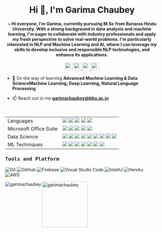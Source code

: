 <h1 align="center">Hi 👋, I'm Garima Chaubey</h1>
<h4 align="center">~ Hi everyone, I'm Garima, currently pursuing M.Sc from Banaras Hindu University. With a strong background in data analysis and machine learning, I'm eager to collaborate with industry professionals and apply my fresh perspective to solve real-world problems. I'm particularly interested in NLP and Machine Learning and AI, where I can leverage my skills to develop inclusive and responsible NLP technologies, and enhance its applications.</h4>

<p align="center">
    <img src="https://komarev.com/ghpvc/?username=garimachaubey&label=Profile%20views&color=0e75b6&style=flat" alt="garimachaubey" height=25/>
    <a href="http://www.linkedin.com/in/garima3107">
        <img src="https://img.shields.io/badge/linkedin-%230077B5.svg?&style=for-the-badge&logo=linkedin&logoColor=white" height=25>
    </a>
    <a href="https://leetcode.com/GarimaAM/">
        <img src="https://img.shields.io/badge/leetcode-%23FFA116.svg?&style=for-the-badge&logo=leetcode&logoColor=white" height=25>
    <a href="https://auth.geeksforgeeks.org/user/kashyapgarima700">
        <img src="https://img.shields.io/badge/gfg-%23000000.svg?&style=for-the-badge&logo=geeksforgeeks&logoColor=white" height=25>
    </a>
</p>

- 🌱 On the way of learning **Advanced Machine Learning & Data ScienceMachine Learning, Deep Learning, Natural Language Processing**

- 📫 Reach out to me **garimachaubey@bhu.ac.in**

<br>
<table>
  <tr>
    <td valign="middle">
      <span>Languages</span>
    </td>
    <td valign="middle">
      <div float="left">
        <img src="https://img.shields.io/badge/Python-%233776AB.svg?&style=flat-square&logo=python&logoColor=white"/>
        <img src="https://img.shields.io/badge/R-%23276DC3.svg?&style=flat-square&logo=r&logoColor=white"/>
        <img src="https://img.shields.io/badge/C-%23A8B9CC.svg?&style=flat-square&logo=c&logoColor=white"/>
        <img src="https://img.shields.io/badge/C++-%2300599C.svg?&style=flat-square&logo=cplusplus&logoColor=white"/>
        <img src="https://img.shields.io/badge/MySQL-%234169E1.svg?&style=flat-square&logo=mysql&logoColor=white"/>
      </div>
    </td>
  </tr>
  <tr>
    <td valign="middle">
      <span>Microsoft Office Suite</span>
    </td>
    <td valign="middle">
      <div float="left">
        <img src="https://img.shields.io/badge/Word-%232B579A.svg?&style=flat-square&logo=microsoftword&logoColor=white"/>
        <img src="https://img.shields.io/badge/Excel-%23217346.svg?&style=flat-square&logo=microsoftexcel&logoColor=white"/>
        <img src="https://img.shields.io/badge/PowerPoint-%23B7472A.svg?&style=flat-square&logo=microsoftpowerpoint&logoColor=white"/>
        <img src="https://img.shields.io/badge/Outlook-%230078D4.svg?&style=flat-square&logo=microsoftoutlook&logoColor=white"/>
        <img src="https://img.shields.io/badge/Teams-%236DB33F.svg?&style=flat-square&logo=microsoftteams&logoColor=white"/>
      </div>
    </td>
  </tr>
  <tr>
    <td valign="middle">
      <span>Data Science</span>
    </td>
    <td valign="middle">
      <div float="left">
        <img src="https://img.shields.io/badge/Scikit%20Learn-%23F7931E.svg?&style=flat-square&logo=scikitlearn&logoColor=white"/>
        <img src="https://img.shields.io/badge/Numpy-%23013243.svg?&style=flat-square&logo=numpy&logoColor=white"/>
        <img src="https://img.shields.io/badge/Pandas-%23150458.svg?&style=flat-square&logo=pandas&logoColor=white"/>
        <img src="https://img.shields.io/badge/Seaborn-%23276DC3.svg?&style=flat-square&logo=python&logoColor=white"/>
        <img src="https://img.shields.io/badge/Matplotlib-%23F37626.svg?&style=flat-square&logo=python&logoColor=white"/>
        <img src="https://img.shields.io/badge/Scipy-%238CAAE6.svg?&style=flat-square&logo=scipy&logoColor=white"/>
        <img src="https://img.shields.io/badge/Tensorflow-%23FF6F00.svg?&style=flat-square&logo=tensorflow&logoColor=white"/>
        <img src="https://img.shields.io/badge/Keras-%23D00000.svg?&style=flat-square&logo=keras&logoColor=white"/>
        <img src="https://img.shields.io/badge/Tidyverse-%23276DC3.svg?&style=flat-square&logo=r&logoColor=white"/>
      </div>
    </td>
  </tr>
  <tr>
    <td valign="middle">
      <span>ML Techniques</span>
    </td>
    <td valign="middle">
      <div float="left">
        <img src="https://img.shields.io/badge/Classification-%23339933.svg?&style=flat-square"/>
        <img src="https://img.shields.io/badge/Regression-%238DD6F9.svg?&style=flat-square"/>
        <img src="https://img.shields.io/badge/Clustering-%23F7DF1E.svg?&style=flat-square"/>
        <img src="https://img.shields.io/badge/Decision%20Tree-%23FF0000.svg?&style=flat-square"/>
        <img src="https://img.shields.io/badge/Random%20Forest-%23006699.svg?&style=flat-square"/>
        <img src="https://img.shields.io/badge/Naive%20Bayes-%234FC08D.svg?&style=flat-square"/>
        <img src="https://img.shields.io/badge/Association%20Rule%20Mining-%23150458.svg?&style=flat-square"/>
      </div>
    </td>
  </tr>
</table>
<h3><b><samp>Tools and Platform</samp></b></h3>

![Git](https://img.shields.io/badge/Git-F05032?style=flat-square&logo=Git&logoColor=white)
![GitHub](https://img.shields.io/badge/GitHub-181717?style=flat-square&logo=github)
![Firebase](https://img.shields.io/badge/Firebase-ffcb2c?style=flat-square&logo=Firebase&logoColor=DD1100)
![Visual Studio Code](https://img.shields.io/badge/Visual_Studio_Code-007ACC?style=flat-square&logo=Visual-Studio-Code&logoColor=white)
![IntelliJ](https://img.shields.io/badge/IntelliJ-E3445E?style=flat-square&logo=intellijidea&logoColor=white)
![Heroku](https://img.shields.io/badge/Heroku-430098?style=flat-square&logo=Heroku&logoColor=white)
![AWS](https://img.shields.io/badge/AWS-EA9836?style=flat-square&logo=amazonaws&logoColor=white)

<p><img align="left" src="https://github-readme-stats.vercel.app/api/top-langs?username=garimachaubey&show_icons=true&locale=en&layout=compact" alt="garimachaubey" /></p>

<p><img align="center" src="https://github-readme-streak-stats.herokuapp.com/?user=garimachaubey&" alt="garimachaubey" height=150/></p>
